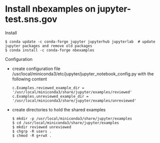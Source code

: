 # Install nbexamples on jupyter-test.sns.gov

Install

```
$ conda update -c conda-forge jupyter jupyterhub jupyterlab  # update jupyter packages and remove old packages
$ conda install -c conda-forge nbexamples
```

Configuration

* create configuration file /usr/local/miniconda3/etc/jupyter/jupyter_notebook_config.py with the following content
  ```
  c.Examples.reviewed_example_dir = '/usr/local/miniconda3/share/jupyter/examples/reviewed'
  c.Examples.unreviewed_example_dir = '/usr/local/miniconda3/share/jupyter/examples/unreviewed'
  ```
* create directories to hold the shared examples
  ```
  $ mkdir -p /usr/local/miniconda3/share/jupyter/examples
  $ cd /usr/local/miniconda3/share/jupyter/examples
  $ mkdir reviewed unreviewed
  $ chgrp -R users .
  $ chmod -R g+rwX .
  ```
